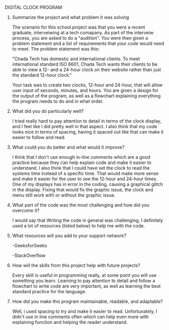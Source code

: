 DIGITAL CLOCK PROGRAM

1) Summarize the project and what problem it was solving

    The scenario for this school project was that you were a recent graduate, interveiwing at a tech comapany. As part of the interveiw process, you are asked to do a "audition". You were then given a problem          statement and a list of requirements that your code would need to meet. The problem statement was this:

    "Chada Tech has domestic and international clients. To meet international standard ISO 8601, Chada Tech wants their clients to be able to view a 12- and a 24-hour clock on their website rather than just the        standard 12-hour clock."

    Your task was to create two clocks, 12-hour and 24-hour, that will allow user input of seconds, minutes, and hours. You are given a design for the output of the program, as well as a flowchart explaining           everything the program needs to do and in what order.

2) What did you do particularly well?

    I tried really hard to pay attention to detail in terms of the clock display, and I feel like I did pretty well in that aspect. I also think that my code looks nice in terms of spacing, having it spaced out        like that can make it easier to follow and read.

3) What could you do better and what would it improve?

    I think that I don't use enough in-line comments which are a good practice because they can help explain code and make it easier to understand. I also think that I could have set the clock to read the systems      time instead of a specific time. That would make more sense and make it easier for the user to see the 12-hour and 24-hour times. One of my displays has in error in the coding, causing a graphical glitch in        the display. Fixing that would fix the graphic issue, the clock and menu still work with or without the graphic issue.

4) What part of the code was the most challenging and how did you overcome it?

    I would say that Writing the code in general was challenging, I definitely used a lot of resources (listed below) to help me with the code.

5) What resources will you add to your support network?

    -GeeksforGeeks

    -StackOverflow

6) How will the skills from this project help with future projects?

    Every skill is useful in programming really, at some point you will use something you learn. Learning to pay attention to detail and follow a flowchart to write code are very important, as well as learning the     best standard practice for the language. 

7) How did you make this program maintainable, readable, and adaptable?

    Well, i used spacing to try and make it easier to read. Unfortunately, I didn't use in line comments often which can help even more with explaining function and helping the reader understand.
